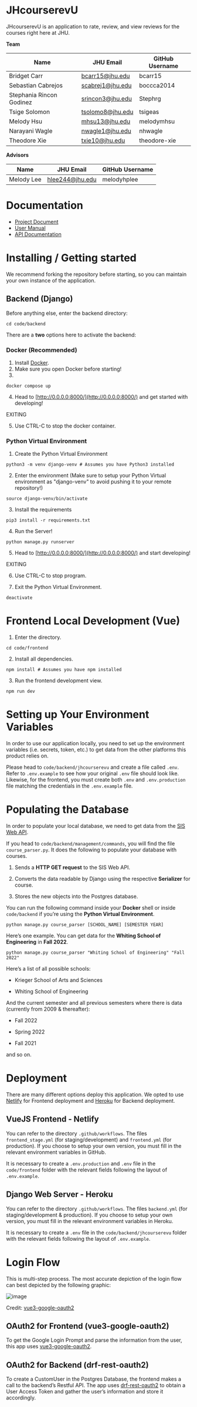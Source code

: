 # JHcourserevU

JHcourserevU is an application to rate, review, and view reviews for the courses right here at JHU.

**Team**

| Name                     | JHU Email        | GitHub Username |
| ------------------------ | ---------------- | --------------- |
| Bridget Carr             | bcarr15@jhu.edu  | bcarr15         |
| Sebastian Cabrejos       | scabrej1@jhu.edu | boccca2014      |
| Stephania Rincon Godinez | srincon3@jhu.edu | Stephrg         |
| Tsige Solomon            | tsolomo8@jhu.edu | tsigeas         |
| Melody Hsu               | mhsu13@jhu.edu   | melodymhsu      |
| Narayani Wagle           | nwagle1@jhu.edu  | nhwagle         |
| Theodore Xie             | txie10@jhu.edu   | theodore-xie    |

**Advisors**

| Name       | JHU Email       | GitHub Username |
| ---------- | --------------- | --------------- |
| Melody Lee | hlee244@jhu.edu | melodyhplee     |

# Documentation

- [Project Document](https://docs.google.com/document/d/1ERXfE-sJ2X_Asr5cXk-hHA5Ayl_FxULpkI7nzGDUnOM)
- [User Manual](https://cs421sp22-homework.github.io/project-team-08-random/)
- [API Documentation](https://cs421sp22-homework.github.io/project-team-08-random/)

# Installing / Getting started

We recommend forking the repository before starting, so you can maintain
your own instance of the application.

## Backend (Django)

Before anything else, enter the backend directory:

```shell
cd code/backend
```

There are a **two** options here to activate the backend:

### Docker (Recommended)

1. Install [Docker](https://www.docker.com/products/docker-desktop/).
2. Make sure you open Docker before starting!
3.

```shell
docker compose up
```

4. Head to [http://0.0.0.0:8000/](http://0.0.0.0:8000/) and get started with developing!

EXITING

5. Use CTRL-C to stop the docker container.

### Python Virtual Environment

1. Create the Python Virtual Environment

```shell
python3 -m venv django-venv # Assumes you have Python3 installed
```

2. Enter the environment (Make sure to setup your Python Virtual environment
   as "django-venv" to avoid pushing it to your remote repository!)

```
source django-venv/bin/activate
```

3. Install the requirements

```shell
pip3 install -r requirements.txt
```

4. Run the Server!

```shell
python manage.py runserver
```

5. Head to [http://0.0.0.0:8000/](http://0.0.0.0:8000/) and start developing!

EXITING

6. Use CTRL-C to stop program.

7. Exit the Python Virtual Environment.

```shell
deactivate
```

# Frontend Local Development (Vue)

1. Enter the directory.

```shell
cd code/frontend
```

2. Install all dependencies.

```shell
npm install # Assumes you have npm installed
```

3. Run the frontend development view.

```shell
npm run dev
```

# Setting up Your Environment Variables

In order to use our application locally, you need to
set up the environment variables (i.e. secrets, token, etc.)
to get data from the other platforms this product relies on.

Please head to `code/backend/jhcourserevu` and create a file
called `.env`. Refer to `.env.example` to see how your original
`.env` file should look like. Likewise, for the frontend, you must
create both `.env` and `.env.production` file matching the credentials
in the `.env.example` file.

# Populating the Database

In order to populate your local database, we need to
get data from the [SIS Web API](https://sis.jhu.edu/api/).

If you head to `code/backend/management/commands`, you will
find the file `course_parser.py`. It does the following to populate
your database with courses.

1. Sends a **HTTP GET request** to the SIS Web API.

2. Converts the data readable by Django using the respective **Serializer** for course.

3. Stores the new objects into the Postgres database.

You can run the following command inside your **Docker** shell or
inside `code/backend` if you’re using the **Python Virtual Environment**.

```shell
python manage.py course_parser [SCHOOL_NAME] [SEMESTER YEAR]
```

Here’s one example. You can get data for the **Whiting School of Engineering** in **Fall 2022**.

```shell
python manage.py course_parser "Whiting School of Engineering" "Fall 2022"
```

Here’s a list of all possible schools:

- Krieger School of Arts and Sciences

- Whiting School of Engineering

And the current semester and all previous semesters where there is
data (currently from 2009 & thereafter):

- Fall 2022

- Spring 2022

- Fall 2021

and so on.

# Deployment

There are many different options deploy this application.
We opted to use [Netlify](https://www.netlify.com/)
for Frontend deployment and [Heroku](https://www.heroku.com/)
for Backend deployment.

## VueJS Frontend - Netlify

You can refer to the directory `.github/workflows`. The
files `frontend_stage.yml` (for staging/development) and
`frontend.yml` (for production). If you choose to setup
your own version, you must fill in the relevant environment
variables in GitHub.

It is necessary to create a `.env.production` and `.env` file in
the `code/frontend` folder with the relevant fields following the
layout of `.env.example`.

## Django Web Server - Heroku

You can refer to the directory `.github/workflows`. The
files `backend.yml` (for staging/development & production).
If you choose to setup your own version, you must fill in the
relevant environment variables in Heroku.

It is necessary to create a `.env` file in the
`code/backend/jhcourserevu` folder with the relevant fields
following the layout of `.env.example`.

# Login Flow

This is multi-step process. The most accurate depiction of
the login flow can best depicted by the following graphic:

![image](/docs/files/vue3_login-flow.png)

Credit: [vue3-google-oauth2](https://github.com/guruahn/vue3-google-oauth2)

## OAuth2 for Frontend (vue3-google-oauth2)

To get the Google Login Prompt and parse the information from the user,
this app uses [vue3-google-oauth2](https://github.com/guruahn/vue3-google-oauth2).

## OAuth2 for Backend (drf-rest-oauth2)

To create a CustomUser in the Postgres Database, the frontend makes a
call to the backend’s Restful API. The app uses
[drf-rest-oauth2](https://github.com/wagnerdelima/drf-social-oauth2) to
obtain a User Access Token and gather the user’s information and store it
accordingly.

<!--
You should include what is needed (e.g. all of the configurations) to set up the dev environment. For instance, global dependencies or any other tools (include download links), explaining what database (and version) has been used, etc. If there is any virtual environment, local server, ..., explain here.

Additionally, describe and show how to run the tests, explain your code style and show how to check it.

If your project needs some additional steps for the developer to build the project after some code changes, state them here. Moreover, give instructions on how to build and release a new version. In case there's some step you have to take that publishes this project to a server, it must be stated here. -->
